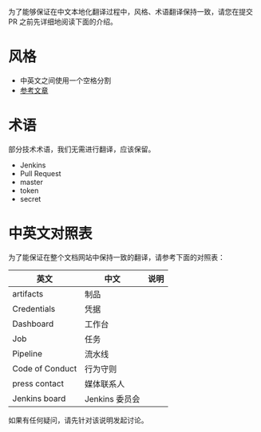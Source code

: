 为了能够保证在中文本地化翻译过程中，风格、术语翻译保持一致，请您在提交 PR 之前先详细地阅读下面的介绍。

# 风格

* 中英文之间使用一个空格分割
* [参考文章](https://github.com/sparanoid/chinese-copywriting-guidelines)

# 术语

部分技术术语，我们无需进行翻译，应该保留。

* Jenkins
* Pull Request
* master
* token
* secret

# 中英文对照表

为了能保证在整个文档网站中保持一致的翻译，请参考下面的对照表：

|英文|中文|说明|
|---|---|---|
|artifacts|制品|
|Credentials|凭据|
|Dashboard|工作台|
|Job|任务|
|Pipeline|流水线|
|Code of Conduct|行为守则|
|press contact|媒体联系人|
|Jenkins board|Jenkins 委员会|

如果有任何疑问，请先针对该说明发起讨论。
